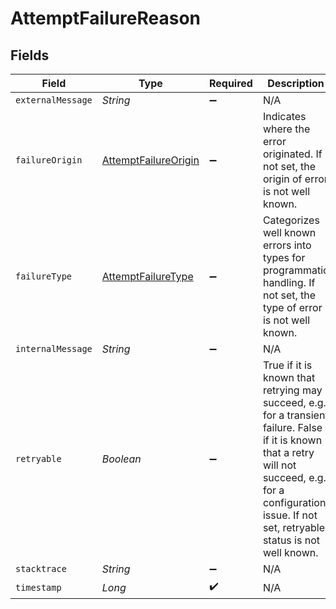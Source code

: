 # AttemptFailureReason


## Fields

| Field                                                                                                                                                                                                            | Type                                                                                                                                                                                                             | Required                                                                                                                                                                                                         | Description                                                                                                                                                                                                      |
| ---------------------------------------------------------------------------------------------------------------------------------------------------------------------------------------------------------------- | ---------------------------------------------------------------------------------------------------------------------------------------------------------------------------------------------------------------- | ---------------------------------------------------------------------------------------------------------------------------------------------------------------------------------------------------------------- | ---------------------------------------------------------------------------------------------------------------------------------------------------------------------------------------------------------------- |
| `externalMessage`                                                                                                                                                                                                | *String*                                                                                                                                                                                                         | :heavy_minus_sign:                                                                                                                                                                                               | N/A                                                                                                                                                                                                              |
| `failureOrigin`                                                                                                                                                                                                  | [AttemptFailureOrigin](../../models/shared/AttemptFailureOrigin.md)                                                                                                                                              | :heavy_minus_sign:                                                                                                                                                                                               | Indicates where the error originated. If not set, the origin of error is not well known.                                                                                                                         |
| `failureType`                                                                                                                                                                                                    | [AttemptFailureType](../../models/shared/AttemptFailureType.md)                                                                                                                                                  | :heavy_minus_sign:                                                                                                                                                                                               | Categorizes well known errors into types for programmatic handling. If not set, the type of error is not well known.                                                                                             |
| `internalMessage`                                                                                                                                                                                                | *String*                                                                                                                                                                                                         | :heavy_minus_sign:                                                                                                                                                                                               | N/A                                                                                                                                                                                                              |
| `retryable`                                                                                                                                                                                                      | *Boolean*                                                                                                                                                                                                        | :heavy_minus_sign:                                                                                                                                                                                               | True if it is known that retrying may succeed, e.g. for a transient failure. False if it is known that a retry will not succeed, e.g. for a configuration issue. If not set, retryable status is not well known. |
| `stacktrace`                                                                                                                                                                                                     | *String*                                                                                                                                                                                                         | :heavy_minus_sign:                                                                                                                                                                                               | N/A                                                                                                                                                                                                              |
| `timestamp`                                                                                                                                                                                                      | *Long*                                                                                                                                                                                                           | :heavy_check_mark:                                                                                                                                                                                               | N/A                                                                                                                                                                                                              |